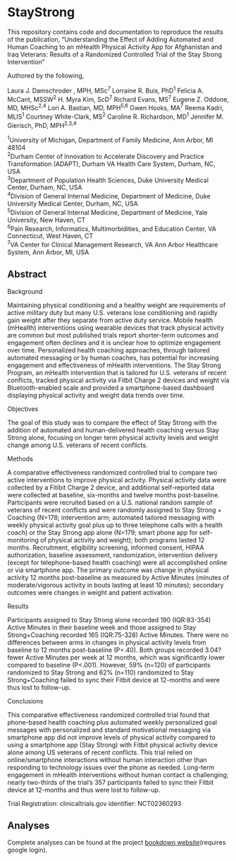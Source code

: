 # StayStrong

This repository contains code and documentation to reproduce the results of the publication, “Understanding the Effect of Adding Automated and Human Coaching to an mHealth Physical Activity App for Afghanistan and Iraq Veterans: Results of a Randomized Controlled Trial of the Stay Strong Intervention”

Authored by the following,

Laura J. Damschroder , MPH, MSc<sup>7</sup> Lorraine R. Buis, PhD<sup>1</sup> Felicia A. McCant, MSSW<sup>2</sup> H. Myra Kim, ScD<sup>7</sup> Richard Evans, MS<sup>7</sup> Eugene Z. Oddone, MD, MHSc<sup>2,4</sup> Lori A. Bastian, MD, MPH<sup>5,6</sup> Gwen Hooks, MA<sup>7</sup> Reema Kadri, MLIS<sup>1</sup> Courtney White-Clark, MS<sup>2</sup> Caroline R. Richardson, MD<sup>1</sup> Jennifer M. Gierisch, PhD, MPH<sup>2,3,4</sup>

<sup>1</sup>University of Michigan, Department of Family Medicine, Ann Arbor, MI 48104  
<sup>2</sup>Durham Center of Innovation to Accelerate Discovery and Practice Transformation (ADAPT), Durham VA Health Care System, Durham, NC, USA  
<sup>3</sup>Department of Population Health Sciences, Duke University Medical Center, Durham, NC, USA  
<sup>4</sup>Division of General Internal Medicine, Department of Medicine, Duke University Medical Center, Durham, NC, USA  
<sup>5</sup>Division of General Internal Medicine, Department of Medicine, Yale University, New Haven, CT  
<sup>6</sup>Pain Research, Informatics, Multimorbidities, and Education Center, VA Connecticut, West Haven, CT  
<sup>7</sup>VA Center for Clinical Management Research, VA Ann Arbor Healthcare System, Ann Arbor, MI, USA  

## Abstract

Background

Maintaining physical conditioning and a healthy weight are requirements of active military duty but many U.S. veterans lose conditioning and rapidly gain weight after they separate from active duty service. Mobile health (mHealth) interventions using wearable devices that track physical activity are common but most published trials report shorter-term outcomes and engagement often declines and it is unclear how to optimize engagement over time. Personalized health coaching approaches, through tailored automated messaging or by human coaches, has potential for increasing engagement and effectiveness of mHealth interventions. The Stay Strong Program, an mHealth intervention that is tailored for U.S. veterans of recent conflicts, tracked physical activity via Fitbit Charge 2 devices and weight via Bluetooth-enabled scale and provided a smartphone-based dashboard displaying physical activity and weight data trends over time.

Objectives

The goal of this study was to compare the effect of Stay Strong with the addition of automated and human-delivered health coaching versus Stay Strong alone, focusing on longer term physical activity levels and weight change among U.S. veterans of recent conflicts.

Methods

A comparative effectiveness randomized controlled trial to compare two active interventions to improve physical activity. Physical activity data were collected by a Fitibit Charge 2 device, and additional self-reported data were collected at baseline, six-months and twelve months post-baseline. Participants were recruited based on a U.S. national random sample of veterans of recent conflicts and were randomly assigned to Stay Strong + Coaching (N=178; intervention arm; automated tailored messaging with weekly physical activity goal plus up to three telephone calls with a health coach) or the Stay Strong app alone (N=179; smart phone app for self-monitoring of physical activity and weight); both programs lasted 12 months. Recruitment, eligibility screening, informed consent, HIPAA authorization, baseline assessment, randomization, intervention delivery (except for telephone-based health coaching) were all accomplished online or via smartphone app. The primary outcome was change in physical activity 12 months post-baseline as measured by Active Minutes (minutes of moderate/vigorous activity in bouts lasting at least 10 minutes); secondary outcomes were changes in weight and patient activation.

Results

Participants assigned to Stay Strong alone recorded 190 (IQR:83-354) Active Minutes in their baseline week and those assigned to Stay Strong+Coaching recorded 165 (IQR:75-328) Active Minutes. There were no differences between arms in changes in physical activity levels from baseline to 12 months post-baseline (P=.40). Both groups recorded 3.04? fewer Active Minutes per week at 12 months, which was significantly lower compared to baseline (P<.001). However, 59% (n=120) of participants randomized to Stay Strong and 62% (n=110) randomized to Stay Strong+Coaching failed to sync their Fitbit device at 12-months and were thus lost to follow-up.

Conclusions

This comparative effectiveness randomized controlled trial found that phone-based health coaching plus automated weekly personalized goal messages with personalized and standard motivational messaging via smartphone app did not improve levels of physical activity compared to using a smartphone app (Stay Strong) with Fitbit physical activity device alone among US veterans of recent conflicts. This trial relied on online/smartphone interactions without human interaction other than responding to technology issues over the phone as needed. Long-term engagement in mHealth interventions without human contact is challenging; nearly two-thirds of the trial’s 357 participants failed to sync their Fitbit device at 12-months and thus were lost to follow-up.

Trial Registration: clinicaltrials.gov identifier: NCT02360293

## Analyses

Complete analyses can be found at the project <a href="https://bookdown.org/revans_evans/stay_strong_main_analyses/" target="_blank">bookdown website</a>(requires google login).
